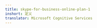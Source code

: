 ```yaml
---
title: skype-for-business-online-plan-1
inshort: 定义
translator: Microsoft Cognitive Services
---
```




